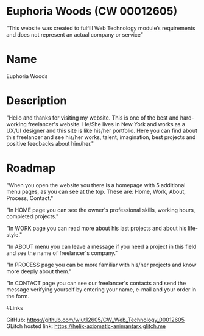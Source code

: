 # Euphoria Woods (CW 00012605)

“This website was created to fulfill Web Technology module’s
requirements and does not represent an actual company or service”

# Name

Euphoria Woods

# Description

"Hello and thanks for visiting my website. This is one of the best and hard-working freelancer's website. He/She lives in New York and works as a UX/UI designer and this site is like his/her portfolio. Here you can find about this freelancer and see his/her works, talent, imagination, best projects and positive feedbacks about him/her."

# Roadmap

"When you open the website you there is a homepage with 5 additional menu pages, as you can see at the top. These are: Home, Work, About, Process, Contact."

"In HOME page you can see the owner's professional skills, working hours, completed projects."

"In WORK page you can read more about his last projects and about his life-style."

"In ABOUT menu you can leave a message if you need a project in this field and see the name of freelancer's company."

"In PROCESS page you can be more familiar with his/her projects and know more deeply about them."

"In CONTACT page you can see our freelancer's contacts and send the message verifying yourself by entering your name, e-mail and your order in the form.

#Links

GitHub:  https://github.com/wiut12605/CW_Web_Technology_00012605
GLitch hosted link: https://helix-axiomatic-animantarx.glitch.me

